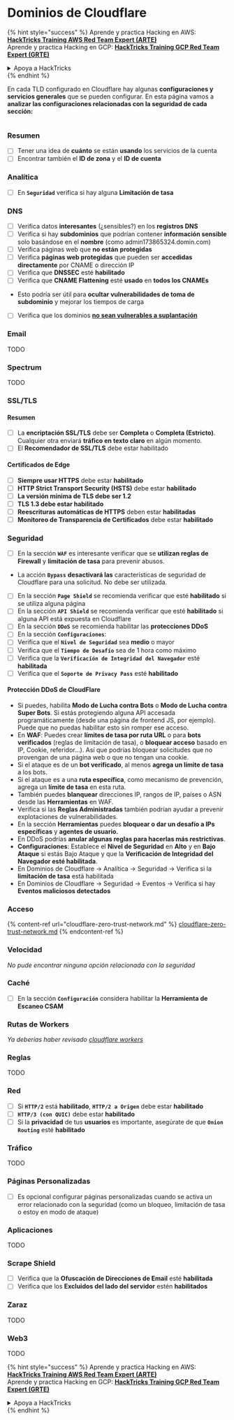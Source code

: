 # Dominios de Cloudflare

{% hint style="success" %}
Aprende y practica Hacking en AWS:<img src="../../.gitbook/assets/image (1) (1) (1).png" alt="" data-size="line">[**HackTricks Training AWS Red Team Expert (ARTE)**](https://training.hacktricks.xyz/courses/arte)<img src="../../.gitbook/assets/image (1) (1) (1).png" alt="" data-size="line">\
Aprende y practica Hacking en GCP: <img src="../../.gitbook/assets/image (2).png" alt="" data-size="line">[**HackTricks Training GCP Red Team Expert (GRTE)**<img src="../../.gitbook/assets/image (2).png" alt="" data-size="line">](https://training.hacktricks.xyz/courses/grte)

<details>

<summary>Apoya a HackTricks</summary>

* Revisa los [**planes de suscripción**](https://github.com/sponsors/carlospolop)!
* **Únete al** 💬 [**grupo de Discord**](https://discord.gg/hRep4RUj7f) o al [**grupo de telegram**](https://t.me/peass) o **síguenos** en **Twitter** 🐦 [**@hacktricks\_live**](https://twitter.com/hacktricks_live)**.**
* **Comparte trucos de hacking enviando PRs a los** [**HackTricks**](https://github.com/carlospolop/hacktricks) y [**HackTricks Cloud**](https://github.com/carlospolop/hacktricks-cloud) repositorios de github.

</details>
{% endhint %}

En cada TLD configurado en Cloudflare hay algunas **configuraciones y servicios generales** que se pueden configurar. En esta página vamos a **analizar las configuraciones relacionadas con la seguridad de cada sección:**

<figure><img src="../../.gitbook/assets/image (101).png" alt=""><figcaption></figcaption></figure>

### Resumen

* [ ] Tener una idea de **cuánto** se están **usando** los servicios de la cuenta
* [ ] Encontrar también el **ID de zona** y el **ID de cuenta**

### Analítica

* [ ] En **`Seguridad`** verifica si hay alguna **Limitación de tasa**

### DNS

* [ ] Verifica datos **interesantes** (¿sensibles?) en los **registros DNS**
* [ ] Verifica si hay **subdominios** que podrían contener **información sensible** solo basándose en el **nombre** (como admin173865324.domin.com)
* [ ] Verifica páginas web que **no están** **protegidas**
* [ ] Verifica **páginas web protegidas** que pueden ser **accedidas directamente** por CNAME o dirección IP
* [ ] Verifica que **DNSSEC** esté **habilitado**
* [ ] Verifica que **CNAME Flattening** esté **usado** en **todos los CNAMEs**
* Esto podría ser útil para **ocultar vulnerabilidades de toma de subdominio** y mejorar los tiempos de carga
* [ ] Verifica que los dominios [**no sean vulnerables a suplantación**](https://book.hacktricks.xyz/network-services-pentesting/pentesting-smtp#mail-spoofing)

### **Email**

TODO

### Spectrum

TODO

### SSL/TLS

#### **Resumen**

* [ ] La **encriptación SSL/TLS** debe ser **Completa** o **Completa (Estricto)**. Cualquier otra enviará **tráfico en texto claro** en algún momento.
* [ ] El **Recomendador de SSL/TLS** debe estar habilitado

#### Certificados de Edge

* [ ] **Siempre usar HTTPS** debe estar **habilitado**
* [ ] **HTTP Strict Transport Security (HSTS)** debe estar **habilitado**
* [ ] **La versión mínima de TLS debe ser 1.2**
* [ ] **TLS 1.3 debe estar habilitado**
* [ ] **Reescrituras automáticas de HTTPS** deben estar **habilitadas**
* [ ] **Monitoreo de Transparencia de Certificados** debe estar **habilitado**

### **Seguridad**

* [ ] En la sección **`WAF`** es interesante verificar que se **utilizan reglas de Firewall** y **limitación de tasa** para prevenir abusos.
* La acción **`Bypass`** **desactivará las** características de seguridad de Cloudflare para una solicitud. No debe ser utilizada.
* [ ] En la sección **`Page Shield`** se recomienda verificar que esté **habilitado** si se utiliza alguna página
* [ ] En la sección **`API Shield`** se recomienda verificar que esté **habilitado** si alguna API está expuesta en Cloudflare
* [ ] En la sección **`DDoS`** se recomienda habilitar las **protecciones DDoS**
* [ ] En la sección **`Configuraciones`**:
* [ ] Verifica que el **`Nivel de Seguridad`** sea **medio** o mayor
* [ ] Verifica que el **`Tiempo de Desafío`** sea de 1 hora como máximo
* [ ] Verifica que la **`Verificación de Integridad del Navegador`** esté **habilitada**
* [ ] Verifica que el **`Soporte de Privacy Pass`** esté **habilitado**

#### **Protección DDoS de CloudFlare**

* Si puedes, habilita **Modo de Lucha contra Bots** o **Modo de Lucha contra Super Bots**. Si estás protegiendo alguna API accesada programáticamente (desde una página de frontend JS, por ejemplo). Puede que no puedas habilitar esto sin romper ese acceso.
* En **WAF**: Puedes crear **límites de tasa por ruta URL** o para **bots verificados** (reglas de limitación de tasa), o **bloquear acceso** basado en IP, Cookie, referidor...). Así que podrías bloquear solicitudes que no provengan de una página web o que no tengan una cookie.
* Si el ataque es de un **bot verificado**, al menos **agrega un límite de tasa** a los bots.
* Si el ataque es a una **ruta específica**, como mecanismo de prevención, agrega un **límite de tasa** en esta ruta.
* También puedes **blanquear** direcciones IP, rangos de IP, países o ASN desde las **Herramientas** en WAF.
* Verifica si las **Reglas Administradas** también podrían ayudar a prevenir explotaciones de vulnerabilidades.
* En la sección **Herramientas** puedes **bloquear o dar un desafío a IPs específicas** y **agentes de usuario.**
* En DDoS podrías **anular algunas reglas para hacerlas más restrictivas**.
* **Configuraciones**: Establece el **Nivel de Seguridad** en **Alto** y en **Bajo Ataque** si estás Bajo Ataque y que la **Verificación de Integridad del Navegador esté habilitada**.
* En Dominios de Cloudflare -> Analítica -> Seguridad -> Verifica si la **limitación de tasa** está habilitada
* En Dominios de Cloudflare -> Seguridad -> Eventos -> Verifica si hay **Eventos maliciosos detectados**

### Acceso

{% content-ref url="cloudflare-zero-trust-network.md" %}
[cloudflare-zero-trust-network.md](cloudflare-zero-trust-network.md)
{% endcontent-ref %}

### Velocidad

_No pude encontrar ninguna opción relacionada con la seguridad_

### Caché

* [ ] En la sección **`Configuración`** considera habilitar la **Herramienta de Escaneo CSAM**

### **Rutas de Workers**

_Ya deberías haber revisado_ [_cloudflare workers_](./#workers)

### Reglas

TODO

### Red

* [ ] Si **`HTTP/2`** está **habilitado**, **`HTTP/2 a Origen`** debe estar **habilitado**
* [ ] **`HTTP/3 (con QUIC)`** debe estar **habilitado**
* [ ] Si la **privacidad** de tus **usuarios** es importante, asegúrate de que **`Onion Routing`** esté **habilitado**

### **Tráfico**

TODO

### Páginas Personalizadas

* [ ] Es opcional configurar páginas personalizadas cuando se activa un error relacionado con la seguridad (como un bloqueo, limitación de tasa o estoy en modo de ataque)

### Aplicaciones

TODO

### Scrape Shield

* [ ] Verifica que la **Ofuscación de Direcciones de Email** esté **habilitada**
* [ ] Verifica que los **Excluidos del lado del servidor** estén **habilitados**

### **Zaraz**

TODO

### **Web3**

TODO

{% hint style="success" %}
Aprende y practica Hacking en AWS:<img src="../../.gitbook/assets/image (1) (1) (1).png" alt="" data-size="line">[**HackTricks Training AWS Red Team Expert (ARTE)**](https://training.hacktricks.xyz/courses/arte)<img src="../../.gitbook/assets/image (1) (1) (1).png" alt="" data-size="line">\
Aprende y practica Hacking en GCP: <img src="../../.gitbook/assets/image (2).png" alt="" data-size="line">[**HackTricks Training GCP Red Team Expert (GRTE)**<img src="../../.gitbook/assets/image (2).png" alt="" data-size="line">](https://training.hacktricks.xyz/courses/grte)

<details>

<summary>Apoya a HackTricks</summary>

* Revisa los [**planes de suscripción**](https://github.com/sponsors/carlospolop)!
* **Únete al** 💬 [**grupo de Discord**](https://discord.gg/hRep4RUj7f) o al [**grupo de telegram**](https://t.me/peass) o **síguenos** en **Twitter** 🐦 [**@hacktricks\_live**](https://twitter.com/hacktricks_live)**.**
* **Comparte trucos de hacking enviando PRs a los** [**HackTricks**](https://github.com/carlospolop/hacktricks) y [**HackTricks Cloud**](https://github.com/carlospolop/hacktricks-cloud) repositorios de github.

</details>
{% endhint %}
